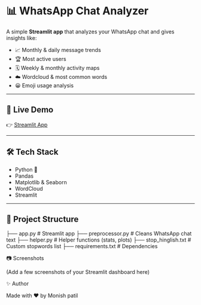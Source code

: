 # 📊 WhatsApp Chat Analyzer

A simple **Streamlit app** that analyzes your WhatsApp chat and gives insights like:

- 📈 Monthly & daily message trends  
- 🏆 Most active users  
- 🗓️ Weekly & monthly activity maps  
- ☁️ Wordcloud & most common words  
- 😀 Emoji usage analysis  

---

## 🚀 Live Demo  
👉 [Streamlit App]((https://monish-whatsapp-chat-analysis.streamlit.app))

---

## 🛠️ Tech Stack  
- Python 🐍  
- Pandas  
- Matplotlib & Seaborn  
- WordCloud  
- Streamlit  

---

## 📂 Project Structure
├── app.py # Streamlit app
├── preprocessor.py # Cleans WhatsApp chat text
├── helper.py # Helper functions (stats, plots)
├── stop_hinglish.txt # Custom stopwords list
├── requirements.txt # Dependencies

📷 Screenshots

(Add a few screenshots of your Streamlit dashboard here)

✨ Author

Made with ❤️ by Monish patil

